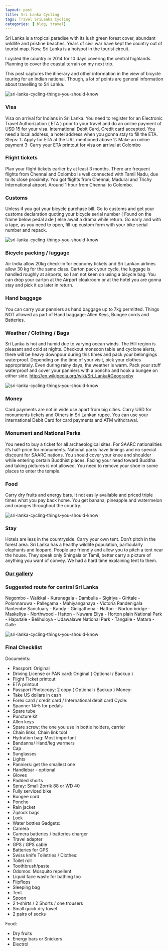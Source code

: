 ```yaml
---
layout: post
title: Sri Lanka Cycling
tags: Travel SriLanka Cycling
categories: [ blog, travel]
---
```


Sri Lanka is a tropical paradise with its lush green forest cover, abundant wildlife and pristine beaches. Years of civil war have kept the country out of tourist map. Now, Sri Lanka is a hotspot in the tourist circuit.

I cycled the country in 2014 for 10 days covering the central highlands. Planning to cover the coastal terrain on my next trip.

This post captures the itinerary and other information in the view of bicycle touring for an Indian national. Though, a lot of points are general information about travelling to Sri Lanka.

![sri-lanka-cycling-things-you-should-know](../images/post/nobal-sri-lanka-cycling-1.jpg)

### Visa

Visa on arrival for Indians in Sri Lanka. You need to register for an Electronic Travel Authorization ( ETA ) prior to your travel and do an online payment of USD 15 for your visa. International Debit Card, Credit card accepted. You need a local address, a hotel address when you gonna stay to fill the ETA.
Steps:
1: Apply for ETA at the URL mentioned above
2: Make an online payment
3: Carry your ETA printout for visa on arrival at Colombo

### Flight tickets

Plan your flight tickets earlier by at least 3 months. There are frequent flights from Chennai and Colombo is well connected with Tamil Nadu, due to its close proximity. You got flights from Chennai, Madurai and Trichy International airport. Around 1 hour from Chennai to Colombo.

### Customs

Unless if you got your bicycle purchase bill. Go to customs and get your customs declaration quoting your bicycle serial number ( Found on the frame below pedal axle ) else await a drama while return. Go early and with a tape, as you need to open, fill-up custom form with your bike serial number and repack.

![sri-lanka-cycling-things-you-should-know](../images/post/nobal-sri-lanka-cycling-2.jpg)

### Bicycle packing / luggage

Air India allow 20kg check-in for economy tickets and Sri Lankan airlines allow 30 kg for the same class. Carton pack your cycle, the luggage is handled roughly at airports, so I am not keen on using a bicycle bag. You can drop your carton at the Airport cloakroom or at the hotel you are gonna stay and pick it up later in return.

### Hand baggage

You can carry your panniers as hand baggage up to 7kg permitted. Things NOT allowed as part of Hand baggage: Allen Keys, Bungee cords and Batteries.

### Weather / Clothing / Bags

Sri Lanka is hot and humid due to varying ocean winds. The Hill region is pleasant and cold at nights. Checkout monsoon table and cyclone alerts, there will be heavy downpour during this times and pack your belongings waterproof. Depending on the time of your visit, pick your clothes appropriately. Even during rainy days, the weather is warm. Pack your stuff waterproof and cover your panniers with a poncho and hook a bungee on either side. http://en.wikipedia.org/wiki/Sri_Lanka#Geography

![sri-lanka-cycling-things-you-should-know](../images/post/nobal-sri-lanka-cycling-3.jpg)

### Money

Card payments are not in wide use apart from big cities. Carry USD for monuments tickets and Others in Sri Lankan rupee. You can use your International Debit Card for card payments and ATM withdrawal.

### Monument and National Parks

You need to buy a ticket for all archaeological sites. For SAARC nationalities it’s half-price for monuments. National parks have timings and no special discount for SAARC nations. You should cover your knee and shoulder while entering certain Buddhist places. Facing your head toward Buddha and taking pictures is not allowed. You need to remove your shoe in some places to enter the temple.

### Food

Carry dry fruits and energy bars. It not easily available and priced triple times what you pay back home. You get banana, pineapple and watermelon and oranges throughout the country.

![sri-lanka-cycling-things-you-should-know](../images/post/nobal-sri-lanka-cycling-4.jpg)

### Stay

Hotels are less in the countryside. Carry your own tent. Don’t pitch in the forest area. Sri Lanka has a healthy wildlife population, particularly elephants and leopard. People are friendly and allow you to pitch a tent near the house. They speak only Shingala or Tamil, better carry a picture of anything you want of convey. We had a hard time explaining tent to them.

### [Our gallery](https://www.facebook.com/PeterVanGeit/media_set?set=a.10204943433208231.1073741994.1312929832&type=1)

### Suggested route for central Sri Lanka

Negombo - Waikkal - Kurunegala - Dambulla - Sigiriya - Giritale - Polonnaruwa - Pallegama - Mahiyanganaya - Victoria Randenigala Rantembe Sanctuary - Kandy - Ginigathena - Hatton - Norton bridge - Maskeliya - Northwood - Hatton - Nuwara Eliya - Horton plain National Park - Haputale - Belihuloya - Udawalawe National Park - Tangalle - Matara - Galle

![sri-lanka-cycling-things-you-should-know](../images/post/nobal-sri-lanka-cycling-5.jpg)

### Final Checklist

Documents:

* Passport: Original
* Driving License or PAN card: Original ( Optional / Backup )
* Flight Ticket printout
* ETA printout
* Passport Photocopy: 2 copy ( Optional / Backup )
  Money:
* Take US dollars in cash
* Forex card / credit card / International debit card
  Cycle:
* Spanner 14-5 for pedals
* Spare tube
* Puncture kit
* Allen keys
* Spare screw: the one you use in bottle holders, carrier
* Chain links, Chain link tool
* Hydration bag: Most important
* Bandanna/ Hand/leg warmers
* Cap
* Sunglasses
* Lights
* Panniers: get the smallest one
* Handlebar - optional
* Gloves
* Padded shorts
* Spray: Small Zorrik 88 or WD 40
* Fully serviced bike
* Bungee cord
* Poncho
* Rain jacket
* Ziplock bags
* Lock
* Water bottles
  Gadgets:
* Camera
* Camera batteries / batteries charger
* Travel adapter
* GPS / GPS cable
* Batteries for GPS
* Swiss knife
  Toiletries / Clothes:
* Toilet roll
* Toothbrush/paste
* Odomos: Mosquito repellent
* Liquid face wash: for bathing too
* Flipflops
* Sleeping bag
* Tent
* Spoon
* 2 t-shirts / 2 Shorts / one trousers
* Small quick dry towel
* 2 pairs of socks

Food:

* Dry fruits
* Energy bars or Snickers
* Electrol
